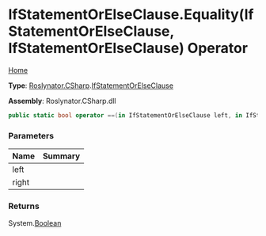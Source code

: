 # IfStatementOrElseClause\.Equality\(IfStatementOrElseClause, IfStatementOrElseClause\) Operator

[Home](../../../../README.md)

**Type**: [Roslynator.CSharp](../../README.md)\.[IfStatementOrElseClause](../README.md)

**Assembly**: Roslynator\.CSharp\.dll

```csharp
public static bool operator ==(in IfStatementOrElseClause left, in IfStatementOrElseClause right)
```

### Parameters

| Name | Summary |
| ---- | ------- |
| left | |
| right | |

### Returns

System\.[Boolean](https://docs.microsoft.com/en-us/dotnet/api/system.boolean)

